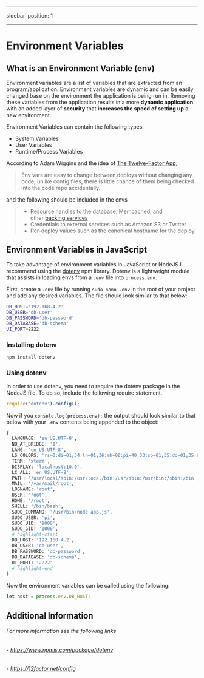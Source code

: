 
---  
sidebar_position: 1
- - -  
# Environment Variables
## What is an Environment Variable (env)
Environment variables are a list of variables that are extracted from an program/application. Environment variables are dynamic and can be easily changed base on the environment the application is being run in. Removing these variables from the application results in a more **dynamic application** with an added layer of **security** that **increases the speed of setting up** a new environment.

Environment Variables can contain the following types:
- System Variables
- User Variables
- Runtime/Process Variables

According to Adam Wiggins and the idea of  [The Twelve-Factor App](https://12factor.net),
> Env vars are easy to change between deploys without changing any code; unlike config files, there is little chance of them being checked into the code repo accidentally.

and the following should be included in the envs

> -   Resource handles to the database, Memcached, and other [backing services](https://12factor.net/backing-services)
> - Credentials to external services such as Amazon S3 or Twitter
> - Per-deploy values such as the canonical hostname for the deploy


## Environment Variables in JavaScript
To take advantage of environment variables in JavaScript or NodeJS I recommend using the [dotenv](https://www.npmjs.com/package/dotenv) npm library. Dotenv is a lightweight module that assists in loading envs from a `.env` file into `process.env`.

First, create a `.env` file by running `sudo nano .env` in the root of your project and add any desired variables. The file should look similar to that below:
``` bash title=".env" showLineNumbers
DB_HOST='192.168.4.2'
DB_USER='db-user'  
DB_PASSWORD='db-password' 
DB_DATABASE='db-schema'
UI_PORT=2222
```

### Installing dotenv
``` bash
npm install dotenv
```

### Using dotenv
In order to use dotenv, you need to require the dotenv package in the NodeJS file. To do so, include the following require statement.
``` javascript
require('dotenv').config();
```

Now if you `console.log(process.env);`  the output should look similar to that below with your `.env` contents being appended to the object:
``` bash
{
  LANGUAGE: 'en_US.UTF-8',
  NO_AT_BRIDGE: '1',
  LANG: 'en_US.UTF-8',
  LS_COLORS: 'rs=0:di=01;34:ln=01;36:mh=00:pi=40;33:so=01;35:do=01;35:bd=40;33;01:cd=40;33;01:or=40;31;01:mi=00:su=37;41:sg=30;43:ca=30;41:tw=30;42:ow=34;42:st=37;44:ex=01;32:*.tar=01;31:*.tgz=01;31:*.arc=01;31:*.arj=01;31:*.taz=01;31:*.lha=01;31:*.lz4=01;31:*.lzh=01;31:*.lzma=01;31:*.tlz=01;31:*.txz=01;31:*.tzo=01;31:*.t7z=01;31:*.zip=01;31:*.z=01;31:*.dz=01;31:*.gz=01;31:*.lrz=01;31:*.lz=01;31:*.lzo=01;31:*.xz=01;31:*.zst=01;31:*.tzst=01;31:*.bz2=01;31:*.bz=01;31:*.tbz=01;31:*.tbz2=01;31:*.tz=01;31:*.deb=01;31:*.rpm=01;31:*.jar=01;31:*.war=01;31:*.ear=01;31:*.sar=01;31:*.rar=01;31:*.alz=01;31:*.ace=01;31:*.zoo=01;31:*.cpio=01;31:*.7z=01;31:*.rz=01;31:*.cab=01;31:*.wim=01;31:*.swm=01;31:*.dwm=01;31:*.esd=01;31:*.jpg=01;35:*.jpeg=01;35:*.mjpg=01;35:*.mjpeg=01;35:*.gif=01;35:*.bmp=01;35:*.pbm=01;35:*.pgm=01;35:*.ppm=01;35:*.tga=01;35:*.xbm=01;35:*.xpm=01;35:*.tif=01;35:*.tiff=01;35:*.png=01;35:*.svg=01;35:*.svgz=01;35:*.mng=01;35:*.pcx=01;35:*.mov=01;35:*.mpg=01;35:*.mpeg=01;35:*.m2v=01;35:*.mkv=01;35:*.webm=01;35:*.ogm=01;35:*.mp4=01;35:*.m4v=01;35:*.mp4v=01;35:*.vob=01;35:*.qt=01;35:*.nuv=01;35:*.wmv=01;35:*.asf=01;35:*.rm=01;35:*.rmvb=01;35:*.flc=01;35:*.avi=01;35:*.fli=01;35:*.flv=01;35:*.gl=01;35:*.dl=01;35:*.xcf=01;35:*.xwd=01;35:*.yuv=01;35:*.cgm=01;35:*.emf=01;35:*.ogv=01;35:*.ogx=01;35:*.aac=00;36:*.au=00;36:*.flac=00;36:*.m4a=00;36:*.mid=00;36:*.midi=00;36:*.mka=00;36:*.mp3=00;36:*.mpc=00;36:*.ogg=00;36:*.ra=00;36:*.wav=00;36:*.oga=00;36:*.opus=00;36:*.spx=00;36:*.xspf=00;36:',
  TERM: 'xterm',
  DISPLAY: 'localhost:10.0',
  LC_ALL: 'en_US.UTF-8',
  PATH: '/usr/local/sbin:/usr/local/bin:/usr/sbin:/usr/bin:/sbin:/bin',
  MAIL: '/var/mail/root',
  LOGNAME: 'root',
  USER: 'root',
  HOME: '/root',
  SHELL: '/bin/bash',
  SUDO_COMMAND: '/usr/bin/node app.js',
  SUDO_USER: 'pi',
  SUDO_UID: '1000',
  SUDO_GID: '1000',
  # highlight-start
  DB_HOST: '192.168.4.2',
  DB_USER: 'db-user',
  DB_PASSWORD: 'db-password',
  DB_DATABASE: 'db-schema',
  UI_PORT: '2222'
  # highlight-end
}

```

Now the environment variables can be called using the following:
```javascript
let host = process.env.DB_HOST;
```

## Additional Information
###### For more information see the following links
###### - https://www.npmjs.com/package/dotenv
###### - https://12factor.net/config
